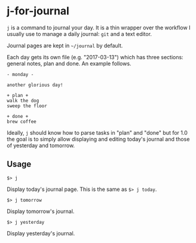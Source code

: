 # j-for-journal

`j` is a command to journal your day. It is a thin wrapper over the workflow I usually use to manage a daily journal: `git` and a text editor.

Journal pages are kept in `~/journal` by default.

Each day gets its own file (e.g. "2017-03-13") which has three sections: general notes, plan and done. An example follows.

```
- monday -

another glorious day!

+ plan +
walk the dog
sweep the floor

+ done +
brew coffee
```

Ideally, `j` should know how to parse tasks in "plan" and "done" but for 1.0 the goal is to simply allow displaying and editing today's journal and those of yesterday and tomorrow.


## Usage

`$> j`

Display today's journal page. This is the same as `$> j today`.


`$> j tomorrow`

Display tomorrow's journal.


`$> j yesterday`

Display yesterday's journal.
